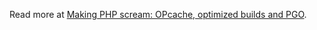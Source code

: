 Read more at [Making PHP scream: OPcache, optimized builds and
PGO](http://albert.cx/20190219-making-php-scream-opcache-optimized-builds-pgo).
